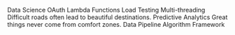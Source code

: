 Data Science OAuth Lambda Functions Load Testing Multi-threading Difficult roads often lead to beautiful destinations. Predictive Analytics Great things never come from comfort zones. Data Pipeline Algorithm Framework
